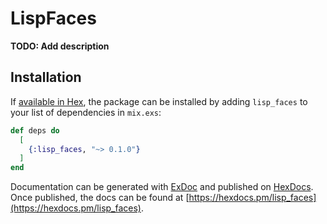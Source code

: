 # LispFaces

**TODO: Add description**

## Installation

If [available in Hex](https://hex.pm/docs/publish), the package can be installed
by adding `lisp_faces` to your list of dependencies in `mix.exs`:

```elixir
def deps do
  [
    {:lisp_faces, "~> 0.1.0"}
  ]
end
```

Documentation can be generated with [ExDoc](https://github.com/elixir-lang/ex_doc)
and published on [HexDocs](https://hexdocs.pm). Once published, the docs can
be found at [https://hexdocs.pm/lisp_faces](https://hexdocs.pm/lisp_faces).

